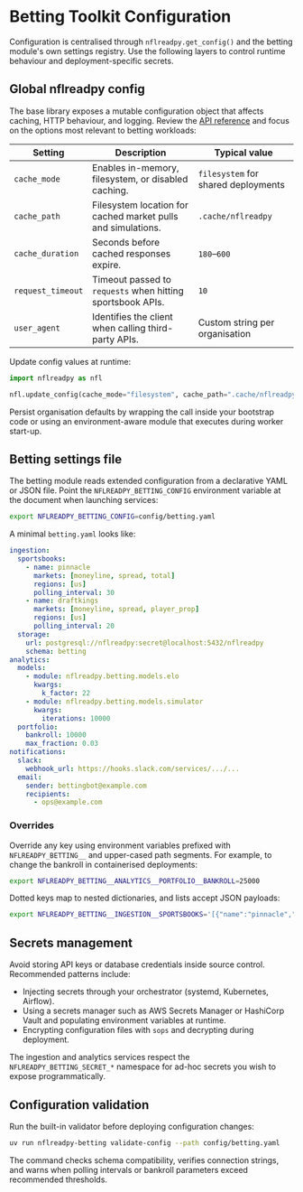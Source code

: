 # Betting Toolkit Configuration

Configuration is centralised through `nflreadpy.get_config()` and the betting
module's own settings registry. Use the following layers to control runtime
behaviour and deployment-specific secrets.

## Global nflreadpy config

The base library exposes a mutable configuration object that affects caching,
HTTP behaviour, and logging. Review the [API reference](../api/configuration.md)
and focus on the options most relevant to betting workloads:

| Setting | Description | Typical value |
| --- | --- | --- |
| `cache_mode` | Enables in-memory, filesystem, or disabled caching. | `filesystem` for shared deployments |
| `cache_path` | Filesystem location for cached market pulls and simulations. | `.cache/nflreadpy` |
| `cache_duration` | Seconds before cached responses expire. | `180`–`600` |
| `request_timeout` | Timeout passed to `requests` when hitting sportsbook APIs. | `10` |
| `user_agent` | Identifies the client when calling third-party APIs. | Custom string per organisation |

Update config values at runtime:

```python
import nflreadpy as nfl

nfl.update_config(cache_mode="filesystem", cache_path=".cache/nflreadpy", cache_duration=300)
```

Persist organisation defaults by wrapping the call inside your bootstrap code or
using an environment-aware module that executes during worker start-up.

## Betting settings file

The betting module reads extended configuration from a declarative YAML or JSON
file. Point the `NFLREADPY_BETTING_CONFIG` environment variable at the document
when launching services:

```bash
export NFLREADPY_BETTING_CONFIG=config/betting.yaml
```

A minimal `betting.yaml` looks like:

```yaml
ingestion:
  sportsbooks:
    - name: pinnacle
      markets: [moneyline, spread, total]
      regions: [us]
      polling_interval: 30
    - name: draftkings
      markets: [moneyline, spread, player_prop]
      regions: [us]
      polling_interval: 20
  storage:
    url: postgresql://nflreadpy:secret@localhost:5432/nflreadpy
    schema: betting
analytics:
  models:
    - module: nflreadpy.betting.models.elo
      kwargs:
        k_factor: 22
    - module: nflreadpy.betting.models.simulator
      kwargs:
        iterations: 10000
  portfolio:
    bankroll: 10000
    max_fraction: 0.03
notifications:
  slack:
    webhook_url: https://hooks.slack.com/services/.../...
  email:
    sender: bettingbot@example.com
    recipients:
      - ops@example.com
```

### Overrides

Override any key using environment variables prefixed with `NFLREADPY_BETTING__`
and upper-cased path segments. For example, to change the bankroll in
containerised deployments:

```bash
export NFLREADPY_BETTING__ANALYTICS__PORTFOLIO__BANKROLL=25000
```

Dotted keys map to nested dictionaries, and lists accept JSON payloads:

```bash
export NFLREADPY_BETTING__INGESTION__SPORTSBOOKS='[{"name":"pinnacle","markets":["moneyline"]}]'
```

## Secrets management

Avoid storing API keys or database credentials inside source control. Recommended
patterns include:

- Injecting secrets through your orchestrator (systemd, Kubernetes, Airflow).
- Using a secrets manager such as AWS Secrets Manager or HashiCorp Vault and
  populating environment variables at runtime.
- Encrypting configuration files with `sops` and decrypting during deployment.

The ingestion and analytics services respect the `NFLREADPY_BETTING_SECRET_*`
namespace for ad-hoc secrets you wish to expose programmatically.

## Configuration validation

Run the built-in validator before deploying configuration changes:

```bash
uv run nflreadpy-betting validate-config --path config/betting.yaml
```

The command checks schema compatibility, verifies connection strings, and warns
when polling intervals or bankroll parameters exceed recommended thresholds.
